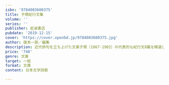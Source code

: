 ```yaml
---
isbn: '9784003600375'
title: 子規紀行文集
volume: ''
series: ''
publisher: 岩波書店
pubdate: '2019-12-15'
cover: 'https://cover.openbd.jp/9784003600375.jpg'
author: 復本一郎／編集
description: 近代俳句を立ち上げた文豪子規（1867-1902）の代表的な紀行文8篇を精選して，詳細な注解を付した．
price: '740'
genre: 文庫
target: 一般
format: 文庫
content: 日本文学詩歌

---
```

